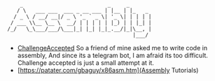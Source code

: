 ```
    _                           _     _       
   / \   ___ ___  ___ _ __ ___ | |__ | |_   _ 
  / _ \ / __/ __|/ _ \ '_ ` _ \| '_ \| | | | |
 / ___ \\__ \__ \  __/ | | | | | |_) | | |_| |
/_/   \_\___/___/\___|_| |_| |_|_.__/|_|\__, |
                                        |___/ 
```

* [ChallengeAccepted](ChallengeAccepted)
So a friend of mine asked me to write code in assembly, And since its a telegram bot, I am afraid its too difficult.
Challenge accepted is just a small attempt at it.
* [https://patater.com/gbaguy/x86asm.htm](Assembly Tutorials)
